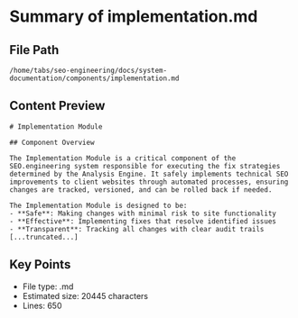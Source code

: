 # Summary of implementation.md
  
## File Path
`/home/tabs/seo-engineering/docs/system-documentation/components/implementation.md`

## Content Preview
```
# Implementation Module

## Component Overview

The Implementation Module is a critical component of the SEO.engineering system responsible for executing the fix strategies determined by the Analysis Engine. It safely implements technical SEO improvements to client websites through automated processes, ensuring changes are tracked, versioned, and can be rolled back if needed.

The Implementation Module is designed to be:
- **Safe**: Making changes with minimal risk to site functionality
- **Effective**: Implementing fixes that resolve identified issues
- **Transparent**: Tracking all changes with clear audit trails
[...truncated...]
```

## Key Points
- File type: .md
- Estimated size: 20445 characters
- Lines: 650
